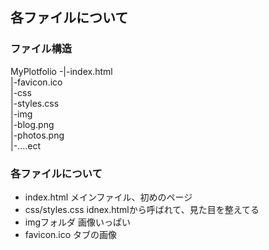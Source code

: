 ## 各ファイルについて
### ファイル構造
MyPlotfolio -|-index.html  
             |-favicon.ico   
             |-css  
               |-styles.css  
             |-img  
               |-blog.png   
               |-photos.png  
               |-....ect  
### 各ファイルについて

- index.html メインファイル、初めのページ
- css/styles.css idnex.htmlから呼ばれて、見た目を整えてる
- imgフォルダ 画像いっぱい
- favicon.ico タブの画像

